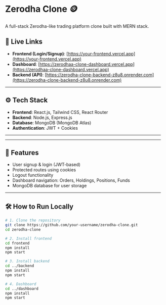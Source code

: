 # Zerodha Clone 🪙

A full-stack Zerodha-like trading platform clone built with MERN stack.

## 🔗 Live Links

- **Frontend (Login/Signup)**: [https://your-frontend.vercel.app](https://your-frontend.vercel.app)
- **Dashboard**: [https://zerodhaa-clone-dashboard.vercel.app](https://zerodhaa-clone-dashboard.vercel.app)
- **Backend (API)**: [https://zerodha-clone-backend-z8u8.onrender.com](https://zerodha-clone-backend-z8u8.onrender.com)

---

## ⚙️ Tech Stack

- **Frontend**: React.js, Tailwind CSS, React Router
- **Backend**: Node.js, Express.js
- **Database**: MongoDB (MongoDB Atlas)
- **Authentication**: JWT + Cookies

---


---

## 🚀 Features

- User signup & login (JWT-based)
- Protected routes using cookies
- Logout functionality
- Dashboard navigation: Orders, Holdings, Positions, Funds
- MongoDB database for user storage

---

## 🛠️ How to Run Locally

```bash
# 1. Clone the repository
git clone https://github.com/your-username/zerodha-clone.git
cd zerodha-clone

# 2. Install frontend
cd frontend
npm install
npm start

# 3. Install backend
cd ../backend
npm install
npm start

# 4. Dashboard
cd ../dashboard
npm install
npm start


